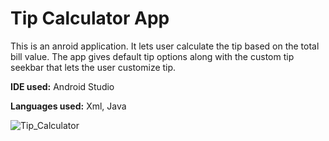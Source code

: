 
# Tip Calculator App

This is an anroid application. It lets user calculate the tip based on the total bill value. The app gives default tip options along with the custom tip seekbar that lets the user customize tip.

**IDE used:** Android Studio 

**Languages used:** Xml, Java

![Tip_Calculator](https://user-images.githubusercontent.com/70915043/137396398-e791d12a-3ec3-4ac2-9fb1-171e9c26b03d.PNG)

